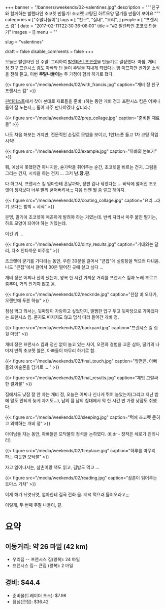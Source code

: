 +++
banner = "/banners/weekends/02-valentines.jpg"
description = """친구와 함께하는 발렌타인 초코렛 만들기!
초코렛 코팅된 하트모양 딸기를 만들어 보아요."""
categories = ["주말나들이"]
tags = [
  "친구",
  "실내",
  "요리",
]
people = [
    "프랜시스 킴"
]
date = "2017-02-11T22:30:36-08:00"
title = "#2 발렌타인 초코렛 만들기"
images = []
menu = ""

slug = "valentines"

draft = false
disable_comments = false
+++

오늘은 발렌타인 전 주말! 그리하여 [발렌타인 초코렛](https://pin.it/n55jHQ8)을
만들기로 결정했다. 마침, 개비 정 친구 프랜시스 킴도 아빠와 단 둘이 주말을
지내게 되었다는 맘 아프지만 반가운 소식을 전해 듣고, 이번 **주말나들이**는 두
가정이 함께 하기로 했다.

{{< figure
  src="/media/weekends/02/with_francis.jpg"
  caption="개비 정 친구 프랜시스 킴" >}}

[핀터리스트](https://pin.it/n55jHQ8)에서 찾아 본대로 재료들을 준비! (하는 동안
개비 정과 프란시스 킴은 어찌나 둘이 잘 노는지;;; 둘이 자주 만나야겠다 싶더라.)

{{< figure
  src="/media/weekends/02/prep_collage.jpg"
  caption="준비된 재료들" >}}

나도 처음 해보는 거지만, 전문적인 손길로 모범을 보이고, 1인1스푼 들고 1차
코팅 작업 시작!

{{< figure
  src="/media/weekends/02/example.jpg"
  caption="아빠의 본보기" >}}

뭐, 예상치 못했던건 아니지만, 숟가락을 쥐어주는 순간, 초코렛을 바르는 건지,
그림을 그리는 건지, 시식을 하는 건지 … 그저 **난.장.판**.

다 하고서, 프랜시스 킴 엄마한테 혼날까봐, 장판 겁나 닦았다는 …
바닥에 떨어진 초코렛이 생각보다 너무 빨리 굳어버려서;;;
다음 번엔 뭘 좀 깔고 해야지.

{{< figure
  src="/media/weekends/02/coating_collage.jpg"
  caption="요리...라기 보다는 범벅 + 시식" >}}

분명, 딸기에 초코렛이 매끈하게 발려야 하는 거였는데.
반씩 자라서 마주 붙인 딸기는, 하트 모양이 되어야 하는 거였는데.

이건 뭐 …

{{< figure
  src="/media/weekends/02/dirty_results.jpg"
  caption="기대와는 달리, 다소 안타까운 비주얼" >}}

초코렛이 굳기를 기다리는 동안, 우린 30분을 걸어서 "큰집"에 설렁탕을 먹으러
다녀옴. 나도 "큰집"에서 걸어서 30분 떨어진 곳에 살고 싶다 …

개비 정은 어찌나 신이 났는지, 왕복 한 시간 가까운 거리를 프랜시스 킴과 노래
부르고 춤추며, 거의 안기지 않고 옴.

{{< figure
  src="/media/weekends/02/neckride.jpg"
  caption="한참 비 오다가, 오랜만에 푸른 하늘" >}}

점심 먹고 와서는, 뒷마당이 자랑하고 싶었던지, 멀쩡한 입구 두고 뒷마당으로
가야겠다는 프랜시스 킴. 묻지도 따지지도 않고 덥석 따라 들어간 개비 정.

{{< figure
  src="/media/weekends/02/backyard.jpg"
  caption="프랜시스 킴 집 뒷 마당" >}}

개비 정은 프랜시스 킴과 정신 없이 놀고 있는 사이,
오전의 경험을 교훈 삼아, 딸기의 나머지 반쪽 초코렛 칠은, 아빠들이 마무리 하기로
함.

{{< figure
  src="/media/weekends/02/final_touch.jpg"
  caption="앞면은, 아빠들의 예술혼을 담기로 … " >}}

{{< figure
  src="/media/weekends/02/final_results.jpg"
  caption="제법 그럴싸한 결과물" >}}

집에서도 낮잠 잘 안 자는 개비 정, 오늘은 어찌나 신나게 뛰어 놀았는지(그리고
지난 밤에 말도 안되게 늦게 자기도…), 남의 집 남의 침대에서 약 한 시간 반 가량
낮잠도 취했다.

{{< figure
  src="/media/weekends/02/sleeping.jpg"
  caption="턱에 초코렛 묻히고 외박하는 개비 정" >}}

아이님들 자는 동안, 아빠들은 모닥불의 정석을 논하였다.
(tl;dr - 장작은 세로가 진리니라)

{{< figure
  src="/media/weekends/02/fireplace.jpg"
  caption="하루를 마무리 하는 따듯한 모닥불" >}}

자고 일어나서는, 삼촌이랑 책도 읽고, 김밥도 먹고 …

{{< figure
  src="/media/weekends/02/reading.jpg"
  caption="삼촌이 읽어주는 토마스 기차" >}}

이제 해가 뉘엿뉘엿, 엄마한테 결국 전화 옴.
저녁 먹으러 들어오라고;;;

이렇게, 두 번째 주말 나들이, 끝.

# 요약

## 이동거리: 약 26 마일 (42 km)

- 우리집 -- 프랜시스 집(왕복): 24 마일
- 프랜시스 집-- 큰집 (왕복): 2 마일

## 경비: $44.4

- 준비물(트레이더 조스): $7.98
- 점심(큰집): $36.42
